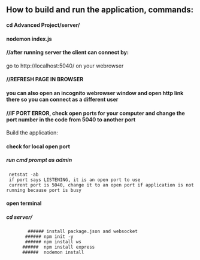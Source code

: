 ## How to build and run the application, commands:

#### cd Advanced Project/server/
#### nodemon index.js  
#### //after running server the client can connect by:
 go to http://localhost:5040/ on your webrowser 
#### //REFRESH PAGE IN BROWSER
#### you can also open an incognito webrowser window and open http link there so you can connect as a different user
#### //IF PORT ERROR, check open ports for your computer and change the port number in the code from 5040 to another port #

Build the application:
#### check for local open port
   ##### run cmd prompt as admin
     netstat -ab
     if port says LISTENING, it is an open port to use
     current port is 5040, change it to an open port if application is not running because port is busy
#### open terminal
   ##### cd server/
            ###### install package.json and websocket
           ###### npm init -y
           ###### npm install ws
          ######  npm install express
          ######  nodemon install


